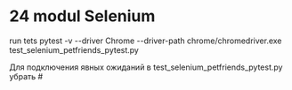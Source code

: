 # 24 modul Selenium
run tets  pytest -v --driver Chrome --driver-path chrome/chromedriver.exe test_selenium_petfriends_pytest.py

Для подключения явных ожиданий в test_selenium_petfriends_pytest.py убрать #
